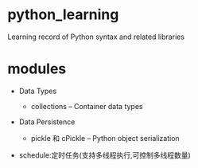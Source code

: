 # python_learning
Learning record of Python syntax and related libraries
# modules


- Data Types
    - collections – Container data types
    
- Data Persistence
    - pickle 和 cPickle – Python object serialization

- schedule:定时任务(支持多线程执行,可控制多线程数量)